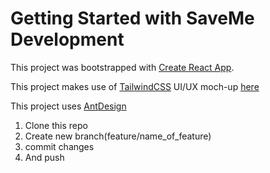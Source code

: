 # Getting Started with SaveMe Development

This project was bootstrapped with [Create React App](https://github.com/facebook/create-react-app).

This project makes use of [TailwindCSS](https://tailwindcss.com/docs)
UI/UX moch-up [here](https://www.figma.com/file/oK4tphh6IaH5ADWJv2MaSe/SaveMe?node-id=2317%3A3620)

This project uses [AntDesign](https://mobile.ant.design/docs/react/introduce)

1. Clone this repo
2. Create new branch(feature/name_of_feature)
3. commit changes
4. And push
